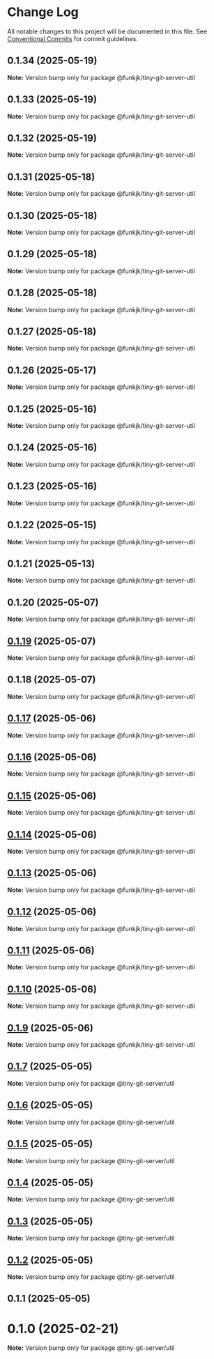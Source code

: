 # Change Log

All notable changes to this project will be documented in this file.
See [Conventional Commits](https://conventionalcommits.org) for commit guidelines.

## 0.1.34 (2025-05-19)

**Note:** Version bump only for package @funkjk/tiny-git-server-util





## 0.1.33 (2025-05-19)

**Note:** Version bump only for package @funkjk/tiny-git-server-util





## 0.1.32 (2025-05-19)

**Note:** Version bump only for package @funkjk/tiny-git-server-util





## 0.1.31 (2025-05-18)

**Note:** Version bump only for package @funkjk/tiny-git-server-util





## 0.1.30 (2025-05-18)

**Note:** Version bump only for package @funkjk/tiny-git-server-util





## 0.1.29 (2025-05-18)

**Note:** Version bump only for package @funkjk/tiny-git-server-util





## 0.1.28 (2025-05-18)

**Note:** Version bump only for package @funkjk/tiny-git-server-util





## 0.1.27 (2025-05-18)

**Note:** Version bump only for package @funkjk/tiny-git-server-util





## 0.1.26 (2025-05-17)

**Note:** Version bump only for package @funkjk/tiny-git-server-util





## 0.1.25 (2025-05-16)

**Note:** Version bump only for package @funkjk/tiny-git-server-util





## 0.1.24 (2025-05-16)

**Note:** Version bump only for package @funkjk/tiny-git-server-util





## 0.1.23 (2025-05-16)

**Note:** Version bump only for package @funkjk/tiny-git-server-util





## 0.1.22 (2025-05-15)

**Note:** Version bump only for package @funkjk/tiny-git-server-util





## 0.1.21 (2025-05-13)

**Note:** Version bump only for package @funkjk/tiny-git-server-util





## 0.1.20 (2025-05-07)

**Note:** Version bump only for package @funkjk/tiny-git-server-util





## [0.1.19](https://github.com/funkjk/tiny-git-server/compare/v0.1.17...v0.1.19) (2025-05-07)

**Note:** Version bump only for package @funkjk/tiny-git-server-util





## 0.1.18 (2025-05-07)

**Note:** Version bump only for package @funkjk/tiny-git-server-util





## [0.1.17](https://github.com/funkjk/tiny-git-server/compare/v0.1.7...v0.1.17) (2025-05-06)

**Note:** Version bump only for package @funkjk/tiny-git-server-util





## [0.1.16](https://github.com/funkjk/tiny-git-server/compare/v0.1.7...v0.1.16) (2025-05-06)

**Note:** Version bump only for package @funkjk/tiny-git-server-util





## [0.1.15](https://github.com/funkjk/tiny-git-server/compare/v0.1.7...v0.1.15) (2025-05-06)

**Note:** Version bump only for package @funkjk/tiny-git-server-util





## [0.1.14](https://github.com/funkjk/tiny-git-server/compare/v0.1.7...v0.1.14) (2025-05-06)

**Note:** Version bump only for package @funkjk/tiny-git-server-util





## [0.1.13](https://github.com/funkjk/tiny-git-server/compare/v0.1.7...v0.1.13) (2025-05-06)

**Note:** Version bump only for package @funkjk/tiny-git-server-util





## [0.1.12](https://github.com/funkjk/tiny-git-server/compare/v0.1.7...v0.1.12) (2025-05-06)

**Note:** Version bump only for package @funkjk/tiny-git-server-util





## [0.1.11](https://github.com/funkjk/tiny-git-server/compare/v0.1.7...v0.1.11) (2025-05-06)

**Note:** Version bump only for package @funkjk/tiny-git-server-util





## [0.1.10](https://github.com/funkjk/tiny-git-server/compare/v0.1.7...v0.1.10) (2025-05-06)

**Note:** Version bump only for package @funkjk/tiny-git-server-util





## [0.1.9](https://github.com/funkjk/tiny-git-server/compare/v0.1.7...v0.1.9) (2025-05-06)

**Note:** Version bump only for package @funkjk/tiny-git-server-util






## [0.1.7](https://github.com/funkjk/tiny-git-server/compare/v0.1.0...v0.1.7) (2025-05-05)

**Note:** Version bump only for package @tiny-git-server/util





## [0.1.6](https://github.com/funkjk/tiny-git-server/compare/v0.1.0...v0.1.6) (2025-05-05)

**Note:** Version bump only for package @tiny-git-server/util





## [0.1.5](https://github.com/funkjk/tiny-git-server/compare/v0.1.0...v0.1.5) (2025-05-05)

**Note:** Version bump only for package @tiny-git-server/util





## [0.1.4](https://github.com/funkjk/tiny-git-server/compare/v0.1.0...v0.1.4) (2025-05-05)

**Note:** Version bump only for package @tiny-git-server/util





## [0.1.3](https://github.com/funkjk/tiny-git-server/compare/v0.1.0...v0.1.3) (2025-05-05)

**Note:** Version bump only for package @tiny-git-server/util





## [0.1.2](https://github.com/funkjk/tiny-git-server/compare/v0.1.0...v0.1.2) (2025-05-05)

**Note:** Version bump only for package @tiny-git-server/util





## 0.1.1 (2025-05-05)



# 0.1.0 (2025-02-21)

**Note:** Version bump only for package @tiny-git-server/util
